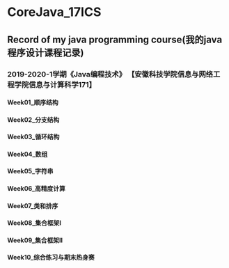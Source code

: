 # CoreJava_17ICS

## Record of my java programming course(我的java程序设计课程记录)

### 2019-2020-1学期《Java编程技术》 【安徽科技学院信息与网络工程学院信息与计算科学171】

#### Week01_顺序结构
#### Week02_分支结构
#### Week03_循环结构
#### Week04_数组
#### Week05_字符串
#### Week06_高精度计算
#### Week07_类和排序
#### Week08_集合框架Ⅰ
#### Week09_集合框架Ⅱ
#### Week10_综合练习与期末热身赛
